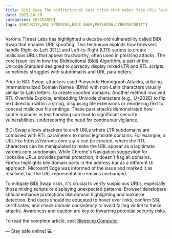 ```yaml
---
title: BiDi Swap The bidirectional text trick that makes fake URLs look real
date: 2025-10-28
categories: [RESEARCH]
tags: [SECURITY,URL SPOOFING,BIDI SWAP,PHISHING,CYBERSECURITY]
---
```


Varonis Threat Labs has highlighted a decade-old vulnerability called BiDi Swap that enables URL spoofing. This technique exploits how browsers handle Right-to-Left (RTL) and Left-to-Right (LTR) scripts to create malicious URLs that appear trustworthy, often used in phishing attacks. The core issue lies in how the Bidirectional (Bidi) Algorithm, a part of the Unicode Standard designed to correctly display mixed LTR and RTL scripts, sometimes struggles with subdomains and URL parameters.

Prior to BiDi Swap, attackers used Punycode Homograph Attacks, utilizing Internationalized Domain Names (IDNs) with non-Latin characters visually similar to Latin letters, to create spoofed domains. Another method involved RTL Override Exploits, embedding Unicode characters (e.g., U+202E) to flip text direction within a string, disguising file extensions or reordering text to conceal malicious file endings. These past attacks demonstrated how subtle nuances in text handling can lead to significant security vulnerabilities, underscoring the need for continuous vigilance.

BiDi Swap allows attackers to craft URLs where LTR subdomains are combined with RTL parameters to mimic legitimate domains. For example, a URL like httpss://varonis.com.ו.קום/ can be created, where the RTL characters can be manipulated to make the URL appear as a legitimate varonis.com subdomain. While Chrome's Navigation suggestion for lookalike URLs provides partial protection, it doesn't flag all domains. Firefox highlights key domain parts in the address bar as a different UI approach. Microsoft Edge was informed of the issue and marked it as resolved, but the URL representation remains unchanged.

To mitigate BiDi Swap risks, it's crucial to verify suspicious URLs, especially those mixing scripts or displaying unexpected patterns. Browser developers should enhance protections like domain highlighting and lookalike detection. End users should be educated to hover over links, confirm SSL certificates, and check domain consistency to avoid falling victim to these attacks. Awareness and caution are key to thwarting potential security risks.

To read the complete article, see: [Bleeping Computer](https://www.bleepingcomputer.com/news/security/bidi-swap-the-bidirectional-text-trick-that-makes-fake-urls-look-real/) 

— Stay safe online! 💻